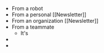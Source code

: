 - From a robot
- From a personal [[Newsletter]]
- From an organization [[Newsletter]]
- From a teammate
	- It's
-
-